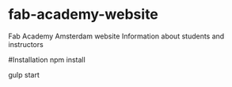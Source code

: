 # fab-academy-website
Fab Academy Amsterdam website
Information about students and instructors


#Installation
npm install

gulp start
